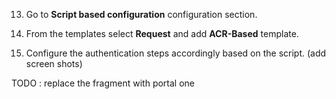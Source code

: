 
13. Go to **Script based configuration** configuration section.

14. From the templates select **Request** and add **ACR-Based** template.

15. Configure the authentication steps accordingly based on the script. (add screen shots)

TODO : replace the fragment with portal one